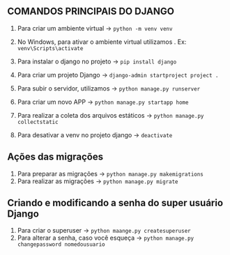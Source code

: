 ## COMANDOS PRINCIPAIS DO DJANGO

1. Para criar um ambiente virtual -> `python -m venv venv`

2. No Windows, para ativar o ambiente virtual utilizamos \. Ex: `venv\Scripts\activate`

3. Para instalar o django no projeto -> `pip install django`

4. Para criar um projeto Django -> `django-admin startproject project .`

5. Para subir o servidor, utilizamos -> `python manage.py runserver`

6. Para criar um novo APP -> `python manage.py startapp home`

7. Para realizar a coleta dos arquivos estáticos -> `python manage.py collectstatic`

8. Para desativar a venv no projeto django -> `deactivate`


## Ações das migrações
1. Para preparar as migrações -> `python manage.py makemigrations`
2. Para realizar as migrações -> `python manage.py migrate`


## Criando e modificando a senha do super usuário Django
1. Para criar o superuser -> `python maange.py createsuperuser`
2. Para alterar a senha, caso você esqueça -> `python manage.py changepassword nomedousuario`